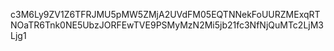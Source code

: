 c3M6Ly9ZV1Z6TFRJMU5pMW5ZMjA2UVdFM05EQTNNekFoUURZMExqRTNOaTR6Tnk0NE5UbzJORFEwTVE9PSMyMzN2Mi5jb21fc3NfNjQuMTc2LjM3Ljg1
